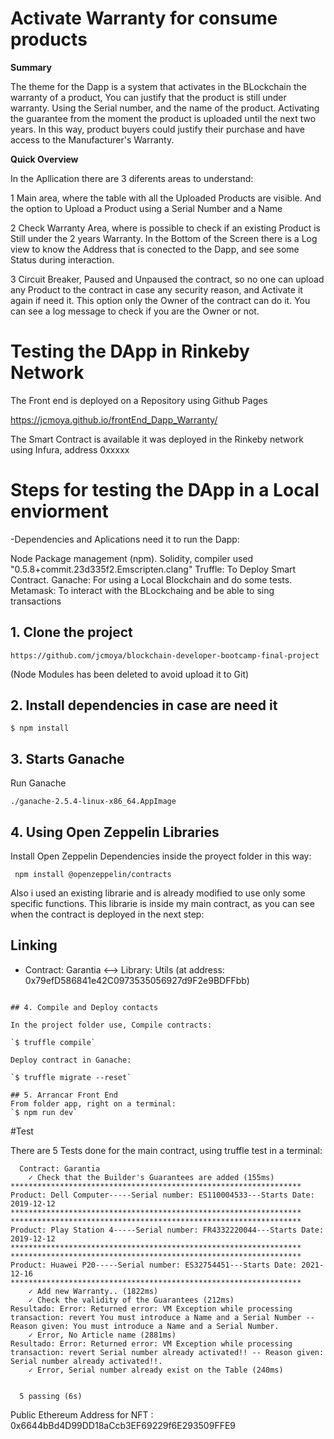 # Activate Warranty for consume products

**Summary**

The theme for the Dapp is a system that activates in the BLockchain the warranty of a product, You can justify that the product is still under warranty. Using the Serial number, and the name of the product. 
Activating the guarantee from the moment the product is uploaded until the next two years. In this way, product buyers could justify their purchase and have access to the Manufacturer's Warranty.

**Quick Overview**

In the Apllication there are 3 diferents areas to understand:

1 Main area, where the table with all the Uploaded Products are visible. And the option to Upload a Product using a Serial Number and a Name

2 Check Warranty Area, where is possible to check if an existing Product is Still under the 2 years Warranty. 
In the Bottom of the Screen there is a Log view to know the Address that is conected to the Dapp, and see some Status during interaction.

3 Circuit Breaker, Paused and Unpaused the contract, so no one can upload any Product to the contract in case any security reason, and Activate it again if need it. This option only the Owner of the contract can do it. You can see a log message to check if you are the Owner or not.



 

# Testing the DApp in Rinkeby Network

The Front end is deployed on a Repository using Github Pages

https://jcmoya.github.io/frontEnd_Dapp_Warranty/


The Smart Contract is available it was deployed in the Rinkeby network using Infura,  address 0xxxxx


# Steps for testing the DApp in a Local enviorment

-Dependencies and Aplications need it to run the Dapp:

Node Package management (npm).
Solidity, compiler used "0.5.8+commit.23d335f2.Emscripten.clang"
Truffle: To Deploy Smart Contract.
Ganache: For using a Local Blockchain and do some tests.
Metamask: To interact with the BLockchaing and be able to sing transactions

## 1. Clone the project
`https://github.com/jcmoya/blockchain-developer-bootcamp-final-project`

(Node Modules has been deleted to avoid upload it to Git)

## 2. Install dependencies in case are need it
```
$ npm install
```

## 3. Starts Ganache

Run Ganache
```
./ganache-2.5.4-linux-x86_64.AppImage
```

## 4. Using Open Zeppelin Libraries

Install Open Zeppelin Dependencies inside the proyect folder in this way:

```
 npm install @openzeppelin/contracts

```
Also i used an existing librarie and is already modified to use only some specific functions. This librarie is inside my main contract, as you can see when the contract is deployed in the next step:

  Linking
   -------
   * Contract: Garantia <--> Library: Utils (at address: 0x79efD586841e42C0973535056927d9F2e9BDFFbb)
```

## 4. Compile and Deploy contacts

In the project folder use, Compile contracts:

`$ truffle compile` 

Deploy contract in Ganache: 

`$ truffle migrate --reset` 

## 5. Arrancar Front End
From folder app, right on a terminal:
`$ npm run dev`
```

#Test

There are 5 Tests done for the main contract, using truffle test in a terminal:

```
  Contract: Garantia
    ✓ Check that the Builder's Guarantees are added (155ms)
*****************************************************************
Product: Dell Computer-----Serial number: ES110004533---Starts Date: 2019-12-12
*****************************************************************
*****************************************************************
Product: Play Station 4-----Serial number: FR4332220044---Starts Date: 2019-12-12
*****************************************************************
*****************************************************************
Product: Huawei P20-----Serial number: ES32754451---Starts Date: 2021-12-16
*****************************************************************
    ✓ Add new Warranty.. (1822ms)
    ✓ Check the validity of the Guarantees (212ms)
Resultado: Error: Returned error: VM Exception while processing transaction: revert You must introduce a Name and a Serial Number -- Reason given: You must introduce a Name and a Serial Number.
    ✓ Error, No Article name (2881ms)
Resultado: Error: Returned error: VM Exception while processing transaction: revert Serial number already activated!! -- Reason given: Serial number already activated!!.
    ✓ Error, Serial number already exist on the Table (240ms)


  5 passing (6s)

```


Public Ethereum Address for NFT : 0x6644bBd4D99DD18aCcb3EF69229f6E293509FFE9

